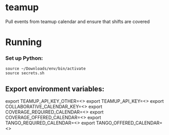 # teamup
Pull events from teamup calendar and ensure that shifts are covered

# Running
### Set up Python:
```
source ~/Downloads/env/bin/activate
source secrets.sh
```

## Export environment variables:
export TEAMUP_API_KEY_OTHER=<>
export TEAMUP_API_KEY=<>
export COLLABORATIVE_CALENDAR_KEY=<>
export COVERAGE_REQUIRED_CALENDAR=<>
export COVERAGE_OFFERED_CALENDAR=<>
export TANGO_REQUIRED_CALENDAR=<>
export TANGO_OFFERED_CALENDAR=<>
